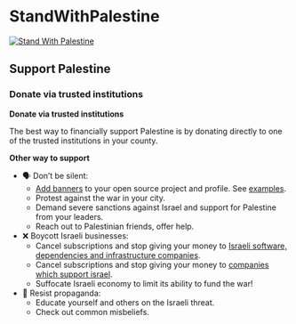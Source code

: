 # StandWithPalestine

[![Stand With Palestine](https://raw.githubusercontent.com/TheBSD/StandWithPalestine/main/banner-no-action.svg)](https://TheBSD.github.io/StandWithPalestine/)

## Support Palestine

### Donate via trusted institutions

**Donate via trusted institutions**

The best way to financially support Palestine is by donating directly to one of the trusted institutions in your county.

**Other way to support**

- 🗣 Don’t be silent:
  - [Add banners](./add-banner.md) to your open source project and profile. See [examples](https://github.com/search?q=theBSD%2FStandWithPalestine&type=code).
  - Protest against the war in your city.
  - Demand severe sanctions against Israel and support for Palestine from your leaders.
  - Reach out to Palestinian friends, offer help.
- ❌ Boycott Israeli businesses:
  - Cancel subscriptions and stop giving your money to [Israeli software, dependencies and infrastructure companies](https://github.com/TheBSD/poykott/blob/main/israel-companies-services.json).
  - Cancel subscriptions and stop giving your money to [companies which support israel](https://github.com/TheBSD/poykott/blob/main/companies-support-isreal.json).
  - Suffocate Israeli economy to limit its ability to fund the war!
- 📰 Resist propaganda:
  - Educate yourself and others on the Israeli threat.
  - Check out common misbeliefs.
